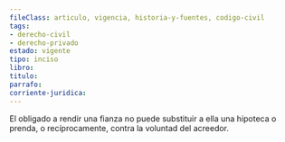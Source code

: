 ```yaml
---
fileClass: articulo, vigencia, historia-y-fuentes, codigo-civil
tags:
- derecho-civil
- derecho-privado
estado: vigente
tipo: inciso
libro:
titulo:
parrafo:
corriente-juridica:
---
```

El obligado a rendir una fianza no puede substituir a ella una hipoteca o prenda, o recíprocamente, contra la voluntad del acreedor.